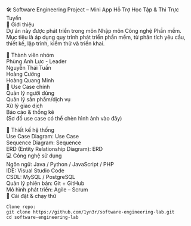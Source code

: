 
🛠️ Software Engineering Project – Mini App Hỗ Trợ Học Tập & Thi Trực Tuyến  
📌 Giới thiệu  
Dự án này được phát triển trong môn Nhập môn Công nghệ Phần mềm.  
Mục tiêu là áp dụng quy trình phát triển phần mềm, từ phân tích yêu cầu, thiết kế, lập trình, kiểm thử và triển khai.
  
👥 Thành viên nhóm  
Phùng Anh Lực - Leader   
Nguyễn Thái Tuấn   
Hoàng Cường   
Hoàng Quang Minh   
🎯 Use Case chính  
Quản lý người dùng  
Quản lý sản phẩm/dịch vụ  
Xử lý giao dịch  
Báo cáo & thống kê  
(Sơ đồ use case có thể chèn hình ảnh vào đây)  
  
📐 Thiết kế hệ thống  
Use Case Diagram: Use Case  
Sequence Diagram: Sequence  
ERD (Entity Relationship Diagram): ERD  
💻 Công nghệ sử dụng  
Ngôn ngữ: Java / Python / JavaScript / PHP  
IDE: Visual Studio Code  
CSDL: MySQL / PostgreSQL  
Quản lý phiên bản: Git + GitHub  
Mô hình phát triển: Agile – Scrum  
🚀 Cài đặt & chạy thử  
```
Clone repo:
git clone https://github.com/1yn3r/software-engineering-lab.git
cd software-engineering-lab
```
